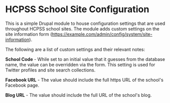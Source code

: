 # HCPSS School Site Configuration

This is a simple Drupal module to house configuration settings that are used
throughout HCPSS school sites.  The module adds custom settings on the site
information form (https://example.com/admin/config/system/site-information).

The following are a list of custom settings and their relevant notes:

**School Code** - While set to an initial value that it guesses from the
database name, the value can be overridden via the form.  This setting is used
for Twitter profiles and site search collections.

**Facebook URL** - The value should include the full https URL of the school's
Facebook page.

**Blog URL** - The value should include the full URL of the school's blog.
